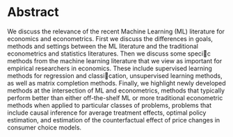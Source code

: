 # Abstract

We discuss the relevance of the recent Machine Learning (ML) literature for economics and econometrics. 
First we discuss the differences in goals, methods and settings between the ML literature and the traditional econometrics and statistics literatures.
Then we discuss some specic methods from the machine learning literature that we view as important for empirical researchers in economics. 
These include supervised learning methods for regression and classication, unsupervised learning methods, as well as matrix completion methods. 
Finally, we highlight newly developed methods at the intersection of ML and econometrics, methods that typically perform better than either off-the-shelf ML or more traditional econometric methods when applied to particular classes of problems, problems that include causal inference for average treatment effects, optimal policy estimation, and estimation of the counterfactual effect of price changes in consumer choice models.